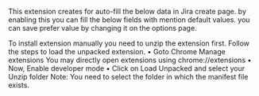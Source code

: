 This extension creates for auto-fill the below data in Jira create page. by enabling this you can fill the below fields with mention default values. you can save prefer value by changing it on the options page.



To install extension manually you need to unzip the extension first. Follow the steps to load the unpacked extension.
	• Goto Chrome Manage extensions 
	You may directly open extensions using chrome://extensions
	• Now, Enable developer mode
	• Click on Load Unpacked and select your Unzip folder
	Note: You need to select the folder in which the manifest file exists.